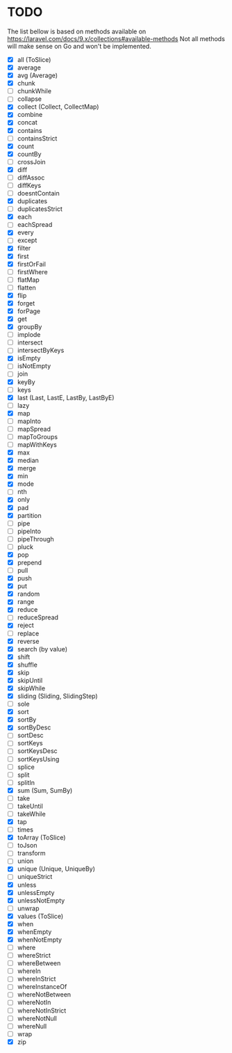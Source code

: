 # TODO

The list bellow is based on methods available on https://laravel.com/docs/9.x/collections#available-methods
Not all methods will make sense on Go and won't be implemented.

- [x] all (ToSlice)
- [x] average
- [x] avg (Average)
- [x] chunk
- [ ] chunkWhile
- [ ] collapse
- [x] collect (Collect, CollectMap)
- [x] combine
- [x] concat
- [x] contains
- [ ] containsStrict
- [x] count
- [x] countBy
- [ ] crossJoin
- [x] diff
- [ ] diffAssoc
- [ ] diffKeys
- [ ] doesntContain
- [x] duplicates
- [ ] duplicatesStrict
- [x] each
- [ ] eachSpread
- [x] every
- [ ] except
- [x] filter
- [x] first
- [x] firstOrFail
- [ ] firstWhere
- [ ] flatMap
- [ ] flatten
- [x] flip
- [x] forget
- [x] forPage
- [x] get
- [x] groupBy
- [ ] implode
- [ ] intersect
- [ ] intersectByKeys
- [x] isEmpty
- [ ] isNotEmpty
- [ ] join
- [x] keyBy
- [ ] keys
- [x] last (Last, LastE, LastBy, LastByE)
- [ ] lazy
- [x] map
- [ ] mapInto
- [ ] mapSpread
- [ ] mapToGroups
- [ ] mapWithKeys
- [x] max
- [x] median
- [x] merge
- [x] min
- [x] mode
- [ ] nth
- [x] only
- [x] pad
- [x] partition
- [ ] pipe
- [ ] pipeInto
- [ ] pipeThrough
- [ ] pluck
- [x] pop
- [x] prepend
- [ ] pull
- [x] push
- [x] put
- [x] random
- [x] range
- [x] reduce
- [ ] reduceSpread
- [x] reject
- [ ] replace
- [x] reverse
- [x] search (by value)
- [x] shift
- [x] shuffle
- [x] skip
- [x] skipUntil
- [x] skipWhile
- [x] sliding (Sliding, SlidingStep)
- [ ] sole
- [x] sort
- [x] sortBy
- [x] sortByDesc
- [ ] sortDesc
- [ ] sortKeys
- [ ] sortKeysDesc
- [ ] sortKeysUsing
- [ ] splice
- [ ] split
- [ ] splitIn
- [x] sum (Sum, SumBy)
- [ ] take
- [ ] takeUntil
- [ ] takeWhile
- [x] tap
- [ ] times
- [x] toArray (ToSlice)
- [ ] toJson
- [ ] transform
- [ ] union
- [x] unique (Unique, UniqueBy)
- [ ] uniqueStrict
- [x] unless
- [x] unlessEmpty
- [x] unlessNotEmpty
- [ ] unwrap
- [x] values (ToSlice)
- [x] when
- [x] whenEmpty
- [x] whenNotEmpty
- [ ] where
- [ ] whereStrict
- [ ] whereBetween
- [ ] whereIn
- [ ] whereInStrict
- [ ] whereInstanceOf
- [ ] whereNotBetween
- [ ] whereNotIn
- [ ] whereNotInStrict
- [ ] whereNotNull
- [ ] whereNull
- [ ] wrap
- [x] zip
